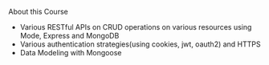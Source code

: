 About this Course


- Various RESTful APIs on CRUD operations on various resources using Mode, Express and MongoDB
- Various authentication strategies(using cookies, jwt, oauth2) and HTTPS
- Data Modeling with Mongoose
